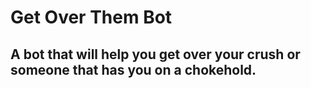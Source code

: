 # Get Over Them Bot

## A bot that will help you get over your crush or someone that has you on a chokehold. 
